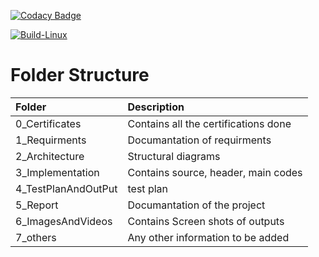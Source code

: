 [![Codacy Badge](https://app.codacy.com/project/badge/Grade/fe8068b8992a4578b9907077c2e54596)](https://www.codacy.com/gh/Himakailash2000/M1_ProjectGoal_Utility/dashboard?utm_source=github.com&amp;utm_medium=referral&amp;utm_content=Himakailash2000/M1_ProjectGoal_Utility&amp;utm_campaign=Badge_Grade)

[![Build-Linux](https://github.com/Himakailash2000/M1_ProjectGoal_Utility/actions/workflows/Build-Linux.yml/badge.svg)](https://github.com/Himakailash2000/M1_ProjectGoal_Utility/actions/workflows/Build-Linux.yml)

# Folder Structure
|Folder|Description|
|:-----|:----------|
|0_Certificates|Contains all the certifications done|
|1_Requirments|Documantation of requirments|
|2_Architecture|Structural diagrams|
|3_Implementation|Contains source, header, main codes|
|4_TestPlanAndOutPut|test plan|
|5_Report|Documantation of the project|
|6_ImagesAndVideos|Contains Screen shots of outputs|
|7_others|Any other information to be added|

